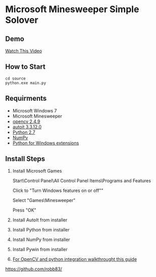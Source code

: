 # Microsoft Minesweeper Simple Solover #

## Demo ##

[Watch This Video](presentation/minesweeper.html)

## How to Start ##

    cd source
    python.exe main.py

## Requirments ##
* Microsoft Windows 7
* Microsoft Minesweeper
* [opencv 2.4.9](http://opencv.org/)
* [autoit 3.3.12.0](http://www.autoitscript.com/site/autoit/)
* [Python 2.7](https://www.python.org/)
* [NumPy](http://www.numpy.org/)
* [Python for Windows extensions](https://www.python.org/download/windows)

## Install Steps ##

1. Install Microsoft Games

    Start\Control Panel\All Control Panel Items\Programs and Features

    Click to "Turn Windows features on or off""

    Select "Games\Minesweeper"

    Press "OK"

2. Install AutoIt from installer

3. Install Python from installer

4. Install NumPy from installer

5. Install Pywin from installer

6. [For OpenCV and python integration walkthrought this guide](http://docs.opencv.org/trunk/doc/py_tutorials/py_setup/py_setup_in_windows/py_setup_in_windows.html)

<https://github.com/robb83/>